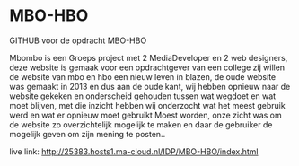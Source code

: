 # MBO-HBO

GITHUB voor de opdracht MBO-HBO 

Mbombo is een Groeps project met 2 MediaDeveloper en 2 web designers, deze website is gemaak voor een opdrachtgever van een college zij willen de website van mbo en hbo een nieuw leven in blazen, de oude website was gemaakt in 2013 en dus aan de oude kant, wij hebben opnieuw naar de website gekeken en onderscheid gehouden tussen wat wegdoet en wat moet blijven, met die inzicht hebben wij onderzocht wat het meest gebruik werd en wat er opnieuw moet gebruikt Moest worden, onze zicht was om de website zo overzichtelijk mogelijk te maken en daar de gebruiker de mogelijk geven om zijn mening te posten..

live link: http://25383.hosts1.ma-cloud.nl/IDP/MBO-HBO/index.html

